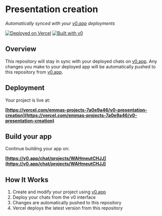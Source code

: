 # Presentation creation

*Automatically synced with your [v0.app](https://v0.app) deployments*

[![Deployed on Vercel](https://img.shields.io/badge/Deployed%20on-Vercel-black?style=for-the-badge&logo=vercel)](https://vercel.com/emmas-projects-7a0e9a46/v0-presentation-creation)
[![Built with v0](https://img.shields.io/badge/Built%20with-v0.app-black?style=for-the-badge)](https://v0.app/chat/projects/WAHmeutCHJJ)

## Overview

This repository will stay in sync with your deployed chats on [v0.app](https://v0.app).
Any changes you make to your deployed app will be automatically pushed to this repository from [v0.app](https://v0.app).

## Deployment

Your project is live at:

**[https://vercel.com/emmas-projects-7a0e9a46/v0-presentation-creation](https://vercel.com/emmas-projects-7a0e9a46/v0-presentation-creation)**

## Build your app

Continue building your app on:

**[https://v0.app/chat/projects/WAHmeutCHJJ](https://v0.app/chat/projects/WAHmeutCHJJ)**

## How It Works

1. Create and modify your project using [v0.app](https://v0.app)
2. Deploy your chats from the v0 interface
3. Changes are automatically pushed to this repository
4. Vercel deploys the latest version from this repository